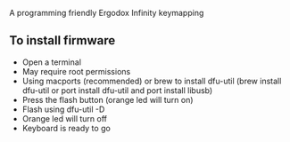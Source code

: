 A programming friendly Ergodox Infinity keymapping

## To install firmware
* Open a terminal
* May require root permissions
* Using macports (recommended) or brew to install dfu-util (brew install dfu-util or port install dfu-util and port install libusb)
* Press the flash button (orange led will turn on)
* Flash using dfu-util -D
* Orange led will turn off
* Keyboard is ready to go
